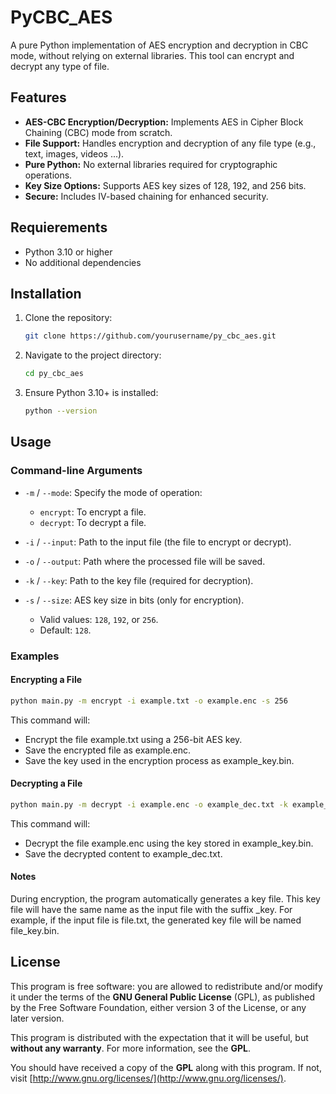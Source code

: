 # PyCBC_AES

A pure Python implementation of AES encryption and decryption in CBC mode, without relying on external libraries. This tool can encrypt and decrypt any type of file.

## Features

- **AES-CBC Encryption/Decryption:** Implements AES in Cipher Block Chaining (CBC) mode from scratch.
- **File Support:** Handles encryption and decryption of any file type (e.g., text, images, videos ...).
- **Pure Python:** No external libraries required for cryptographic operations.
- **Key Size Options:** Supports AES key sizes of 128, 192, and 256 bits.
- **Secure:** Includes IV-based chaining for enhanced security.

## Requierements

- Python 3.10 or higher
- No additional dependencies

## Installation

1. Clone the repository:
   ```bash
   git clone https://github.com/yourusername/py_cbc_aes.git
   ```
    
2. Navigate to the project directory:
   ```bash
   cd py_cbc_aes
   ```

3. Ensure Python 3.10+ is installed:
   ```bash
   python --version
   ```

## Usage
   
### Command-line Arguments  

- `-m` / `--mode`: Specify the mode of operation:  
  - `encrypt`: To encrypt a file.  
  - `decrypt`: To decrypt a file.  

- `-i` / `--input`: Path to the input file (the file to encrypt or decrypt).  

- `-o` / `--output`: Path where the processed file will be saved.  

- `-k` / `--key`: Path to the key file (required for decryption).  

- `-s` / `--size`: AES key size in bits (only for encryption).  
  - Valid values: `128`, `192`, or `256`.  
  - Default: `128`.

### Examples  

#### Encrypting a File  

```bash
python main.py -m encrypt -i example.txt -o example.enc -s 256
```
This command will:
- Encrypt the file example.txt using a 256-bit AES key.
- Save the encrypted file as example.enc.
- Save the key used in the encryption process as example_key.bin.

#### Decrypting a File
```bash
python main.py -m decrypt -i example.enc -o example_dec.txt -k example_key.bin
```
This command will:
- Decrypt the file example.enc using the key stored in example_key.bin.
- Save the decrypted content to example_dec.txt.

#### Notes
During encryption, the program automatically generates a key file.
This key file will have the same name as the input file with the suffix _key.
For example, if the input file is file.txt, the generated key file will be named file_key.bin.

## License

This program is free software: you are allowed to redistribute and/or modify it under the terms of the **GNU General Public License** (GPL), as published by the Free Software Foundation, either version 3 of the License, or any later version.

This program is distributed with the expectation that it will be useful, but **without any warranty**. For more information, see the **GPL**.

You should have received a copy of the **GPL** along with this program. If not, visit [http://www.gnu.org/licenses/](http://www.gnu.org/licenses/).
